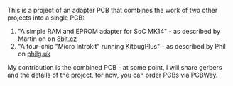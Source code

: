 This is a project of an adapter PCB that combines the work of two other projects into a single PCB:
1. "A simple RAM and EPROM adapter for SoC MK14" - as described by Martin on on [8bit.cz](https://www.8bity.cz/2015/jednoduchy-ram-a-eprom-adapter-pro-soc-mk14/)
2. "A four-chip "Micro Introkit" running KitbugPlus" - as described by Phil on [philg.uk](http://www.mccrash-racing.co.uk/philg/picl/picl.htm)

My contribution is the combined PCB - at some point, I will share gerbers and the details of the project, for now, you can order PCBs via PCBWay.
